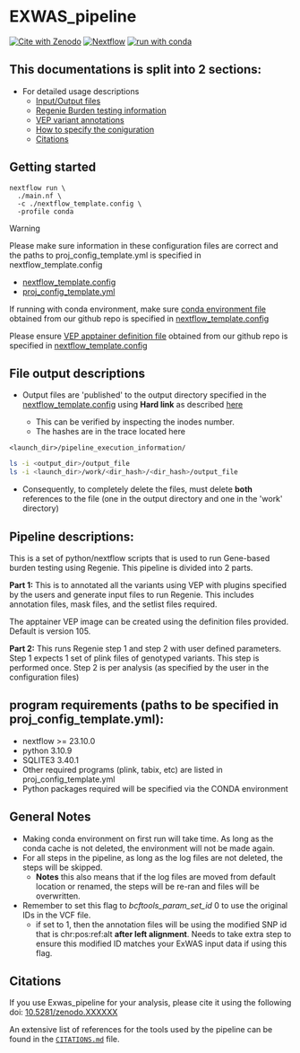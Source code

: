 # EXWAS_pipeline

[![Cite with Zenodo](http://img.shields.io/badge/DOI-10.5281/zenodo.XXXXXXX-1073c8?labelColor=000000)](https://doi.org/10.5281/zenodo.XXXXXXX)
[![Nextflow](https://img.shields.io/badge/nextflow%20DSL2-%E2%89%A524.04.2-23aa62.svg)](https://www.nextflow.io/)
[![run with conda](http://img.shields.io/badge/run%20with-conda-3EB049?labelColor=000000&logo=anaconda)](https://docs.conda.io/en/latest/)

## This documentations is split into 2 sections:

- For detailed usage descriptions
  - [Input/Output files](doc/input_outputs.md)
  - [Regenie Burden testing information](doc/burden_testing.md)
  - [VEP variant annotations](doc/variant_annotations.md)
  - [How to specify the coniguration](doc/configuration_file_descriptions.md)
  - [Citations](./CITATIONS.md)


## Getting started
```
nextflow run \
  ./main.nf \ 
  -c ./nextflow_template.config \
  -profile conda
```

> [!WARNING]
> Please make sure information in these configuration files are correct and the paths to proj_config_template.yml is specified in nextflow_template.config
> - [nextflow_template.config](./nextflow_template.config)
> - [proj_config_template.yml](./conf/proj_config.yml)
>
> If running with conda environment, make sure [conda environment file](./exwas_pipeline_environment.yml) obtained from our github repo is specified in [nextflow_template.config](./nextflow_template.config)
>
> Please ensure [VEP apptainer definition file](./exwas_pipeline_vep105_apptainer.def) obtained from our github repo is specified in [nextflow_template.config](./nextflow_template.config)

## File output descriptions

- Output files are 'published' to the output directory specified in the [nextflow_template.config](./nextflow_template.config) using **Hard link** as described [here](https://www.nextflow.io/docs/latest/reference/process.html#publishdir)

  - This can be verified by inspecting the inodes number.
  - The hashes are in the trace located here
```
<launch_dir>/pipeline_execution_information/
```
```bash
ls -i <output_dir>/output_file
ls -i <launch_dir>/work/<dir_hash>/<dir_hash>/output_file
```
  - Consequently, to completely delete the files, must delete **both** references to the file (one in the output directory and one in the 'work' directory) 


## Pipeline descriptions:

This is a set of python/nextflow scripts that is used to run Gene-based burden testing using Regenie. This pipeline is divided into 2 parts.

**Part 1:**
This is to annotated all the variants using VEP with plugins specified by the users and generate input files to run Regenie. This includes annotation files, mask files, and the setlist files required.

The apptainer VEP image can be created using the definition files provided. Default is version 105. 

**Part 2:**
This runs Regenie step 1 and step 2 with user defined parameters. Step 1 expects 1 set of plink files of genotyped variants. This step is performed once. Step 2 is per analysis (as specified by the user in the configuration files)

## program requirements (paths to be specified in proj_config_template.yml):
  * nextflow >= 23.10.0
  * python 3.10.9
  * SQLITE3 3.40.1
  * Other required programs (plink, tabix, etc) are listed in proj_config_template.yml
  * Python packages required will be specified via the CONDA environment

## General Notes
  * Making conda environment on first run will take time. As long as the conda cache is not deleted, the environment will not be made again.
  * For all steps in the pipeline, as long as the log files are not deleted, the steps will be skipped.
    * **Notes** this also means that if the log files are moved from default location or renamed, the steps will be re-ran and files will be overwritten.
  * Remember to set this flag to *bcftools_param_set_id* 0 to use the original IDs in the VCF file.
    * if set to 1, then the annotation files will be using the modified SNP id that is chr:pos:ref:alt **after left alignment**. Needs to take extra step to ensure this modified ID matches your ExWAS input data if using this flag.


## Citations
If you use Exwas_pipeline for your analysis, please cite it using the following doi: [10.5281/zenodo.XXXXXX](https://doi.org/10.5281/zenodo.XXXXXX)

An extensive list of references for the tools used by the pipeline can be found in the [`CITATIONS.md`](CITATIONS.md) file.

